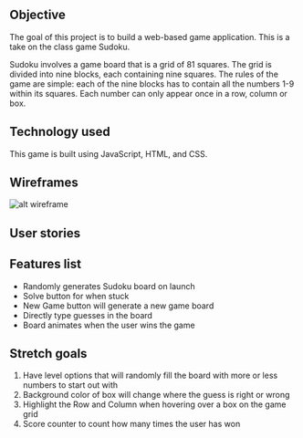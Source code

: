 ## Objective 
The goal of this project is to build a web-based game application. This is a take on the class game Sudoku.

Sudoku involves a game board that is a grid of 81 squares. The grid is divided into nine blocks, each containing nine squares. The rules of the game are simple: each of the nine blocks has to contain all the numbers 1-9 within its squares. Each number can only appear once in a row, column or box.

## Technology used
This game is built using JavaScript, HTML, and CSS.

## Wireframes 
![alt wireframe](https://i.imgur.com/O8BnCJ8.png)

## User stories 

## Features list 
- Randomly generates Sudoku board on launch
- Solve button for when stuck 
- New Game button will generate a new game board
- Directly type guesses in the board
- Board animates when the user wins the game

## Stretch goals 
1. Have level options that will randomly fill the board with more or less numbers to start out with
2. Background color of box will change where the guess is right or wrong
3. Highlight the Row and Column when hovering over a box on the game grid
4. Score counter to count how many times the user has won

